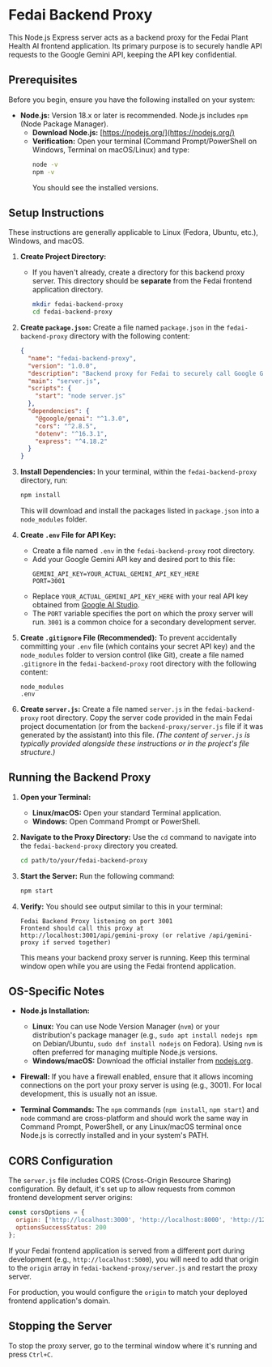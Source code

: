 # Fedai Backend Proxy

This Node.js Express server acts as a backend proxy for the Fedai Plant Health AI frontend application. Its primary purpose is to securely handle API requests to the Google Gemini API, keeping the API key confidential.

## Prerequisites

Before you begin, ensure you have the following installed on your system:

*   **Node.js:** Version 18.x or later is recommended. Node.js includes `npm` (Node Package Manager).
    *   **Download Node.js:** [https://nodejs.org/](https://nodejs.org/)
    *   **Verification:** Open your terminal (Command Prompt/PowerShell on Windows, Terminal on macOS/Linux) and type:
        ```bash
        node -v
        npm -v
        ```
        You should see the installed versions.

## Setup Instructions

These instructions are generally applicable to Linux (Fedora, Ubuntu, etc.), Windows, and macOS.

1.  **Create Project Directory:**
    *   If you haven't already, create a directory for this backend proxy server. This directory should be **separate** from the Fedai frontend application directory.
        ```bash
        mkdir fedai-backend-proxy
        cd fedai-backend-proxy
        ```

2.  **Create `package.json`:**
    Create a file named `package.json` in the `fedai-backend-proxy` directory with the following content:

    ```json
    {
      "name": "fedai-backend-proxy",
      "version": "1.0.0",
      "description": "Backend proxy for Fedai to securely call Google Gemini API",
      "main": "server.js",
      "scripts": {
        "start": "node server.js"
      },
      "dependencies": {
        "@google/genai": "^1.3.0",
        "cors": "^2.8.5",
        "dotenv": "^16.3.1",
        "express": "^4.18.2"
      }
    }
    ```

3.  **Install Dependencies:**
    In your terminal, within the `fedai-backend-proxy` directory, run:
    ```bash
    npm install
    ```
    This will download and install the packages listed in `package.json` into a `node_modules` folder.

4.  **Create `.env` File for API Key:**
    *   Create a file named `.env` in the `fedai-backend-proxy` root directory.
    *   Add your Google Gemini API key and desired port to this file:
        ```env
        GEMINI_API_KEY=YOUR_ACTUAL_GEMINI_API_KEY_HERE
        PORT=3001
        ```
    *   Replace `YOUR_ACTUAL_GEMINI_API_KEY_HERE` with your real API key obtained from [Google AI Studio](https://aistudio.google.com/app/apikey).
    *   The `PORT` variable specifies the port on which the proxy server will run. `3001` is a common choice for a secondary development server.

5.  **Create `.gitignore` File (Recommended):**
    To prevent accidentally committing your `.env` file (which contains your secret API key) and the `node_modules` folder to version control (like Git), create a file named `.gitignore` in the `fedai-backend-proxy` root directory with the following content:
    ```
    node_modules
    .env
    ```

6.  **Create `server.js`:**
    Create a file named `server.js` in the `fedai-backend-proxy` root directory. Copy the server code provided in the main Fedai project documentation (or from the `backend-proxy/server.js` file if it was generated by the assistant) into this file.
    *(The content of `server.js` is typically provided alongside these instructions or in the project's file structure.)*

## Running the Backend Proxy

1.  **Open your Terminal:**
    *   **Linux/macOS:** Open your standard Terminal application.
    *   **Windows:** Open Command Prompt or PowerShell.

2.  **Navigate to the Proxy Directory:**
    Use the `cd` command to navigate into the `fedai-backend-proxy` directory you created.
    ```bash
    cd path/to/your/fedai-backend-proxy
    ```

3.  **Start the Server:**
    Run the following command:
    ```bash
    npm start
    ```

4.  **Verify:**
    You should see output similar to this in your terminal:
    ```
    Fedai Backend Proxy listening on port 3001
    Frontend should call this proxy at http://localhost:3001/api/gemini-proxy (or relative /api/gemini-proxy if served together)
    ```
    This means your backend proxy server is running. Keep this terminal window open while you are using the Fedai frontend application.

## OS-Specific Notes

*   **Node.js Installation:**
    *   **Linux:** You can use Node Version Manager (`nvm`) or your distribution's package manager (e.g., `sudo apt install nodejs npm` on Debian/Ubuntu, `sudo dnf install nodejs` on Fedora). Using `nvm` is often preferred for managing multiple Node.js versions.
    *   **Windows/macOS:** Download the official installer from [nodejs.org](https://nodejs.org/).

*   **Firewall:**
    If you have a firewall enabled, ensure that it allows incoming connections on the port your proxy server is using (e.g., 3001). For local development, this is usually not an issue.

*   **Terminal Commands:**
    The `npm` commands (`npm install`, `npm start`) and `node` command are cross-platform and should work the same way in Command Prompt, PowerShell, or any Linux/macOS terminal once Node.js is correctly installed and in your system's PATH.

## CORS Configuration

The `server.js` file includes CORS (Cross-Origin Resource Sharing) configuration. By default, it's set up to allow requests from common frontend development server origins:
```javascript
const corsOptions = {
  origin: ['http://localhost:3000', 'http://localhost:8000', 'http://127.0.0.1:3000', 'http://127.0.0.1:8000'],
  optionsSuccessStatus: 200
};
```
If your Fedai frontend application is served from a different port during development (e.g., `http://localhost:5000`), you will need to add that origin to the `origin` array in `fedai-backend-proxy/server.js` and restart the proxy server.

For production, you would configure the `origin` to match your deployed frontend application's domain.

## Stopping the Server
To stop the proxy server, go to the terminal window where it's running and press `Ctrl+C`.